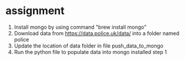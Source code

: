 # assignment

1. Install mongo by using command "brew install mongo"
2. Download data from ​https://data.police.uk/data/ into a folder named police
3. Update the location of data folder in file push_data_to_mongo
4. Run the python file to populate data into mongo installed step 1
